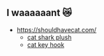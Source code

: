 ## I waaaaaant 😿
- https://shouldhavecat.com/
	- [cat shark plush](https://shouldhavecat.com/products/shark-cat-plush)
	- [cat key hook](https://shouldhavecat.com/products/cat-key-hook-cute-cat-hook-for-key-umbrella-towel-cap-coat-rack-adhesive-wall-hook-decor-dormitory-bedroom-door-hangers-hooks)

